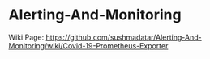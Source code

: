 # Alerting-And-Monitoring

Wiki Page:
https://github.com/sushmadatar/Alerting-And-Monitoring/wiki/Covid-19-Prometheus-Exporter
